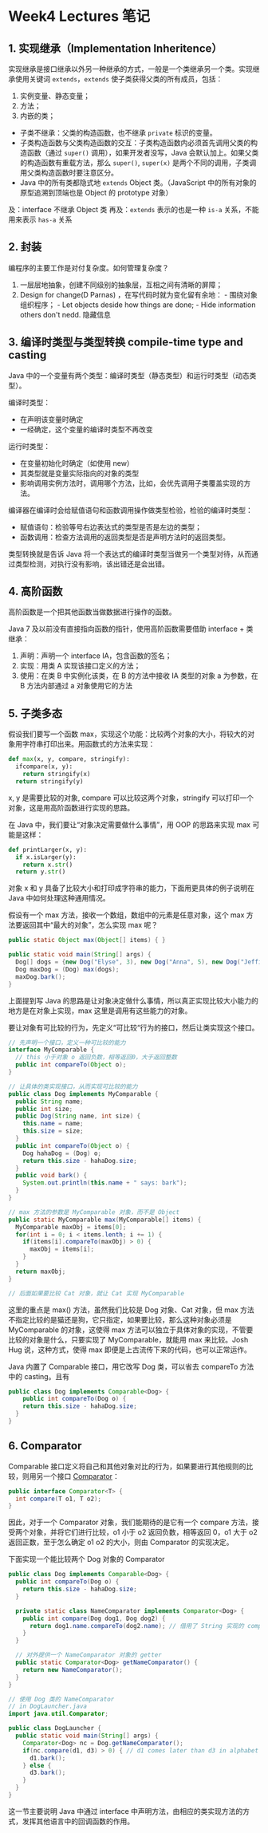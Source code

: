 # Week4 Lectures 笔记

## 1. 实现继承（Implementation Inheritence）

实现继承是接口继承以外另一种继承的方式，一般是一个类继承另一个类。实现继承使用关键词 `extends`，`extends` 使子类获得父类的所有成员，包括：
  1. 实例变量、静态变量；
  2. 方法；
  3. 内嵌的类；

- 子类不继承：父类的构造函数，也不继承 `private` 标识的变量。
- 子类构造函数与父类构造函数的交互：子类构造函数内必须首先调用父类的构造函数（通过 `super()` 调用），如果开发者没写，Java 会默认加上。如果父类的构造函数有重载方法，那么 `super()`, `super(x)` 是两个不同的调用，子类调用父类构造函数时要注意区分。
- Java 中的所有类都隐式地 `extends` Object 类。（JavaScript 中的所有对象的原型追溯到顶端也是 Object 的 prototype 对象）

及：interface 不继承 Object 类
再及：`extends` 表示的也是一种 `is-a` 关系，不能用来表示 `has-a` 关系

## 2. 封装

编程序的主要工作是对付复杂度。如何管理复杂度？
  1. 一层层地抽象，创建不同级别的抽象层，互相之间有清晰的屏障；
  2. Design for change(D Parnas) ，在写代码时就为变化留有余地：
    - 围绕对象组织程序；
    - Let objects deside how things are done;
    - Hide information others don't nedd. 隐藏信息

## 3. 编译时类型与类型转换 compile-time type and casting

Java 中的一个变量有两个类型：编译时类型（静态类型）和运行时类型（动态类型）。

编译时类型：
  - 在声明该变量时确定
  - 一经确定，这个变量的编译时类型不再改变

运行时类型：
  - 在变量初始化时确定（如使用 new）
  - 其类型就是变量实际指向的对象的类型
  - 影响调用实例方法时，调用哪个方法，比如，会优先调用子类覆盖实现的方法。

编译器在编译时会给赋值语句和函数调用操作做类型检验，检验的编译时类型：
  - 赋值语句：检验等号右边表达式的类型是否是左边的类型；
  - 函数调用：检查方法调用的返回类型是否是声明方法时的返回类型。

类型转换就是告诉 Java 将一个表达式的编译时类型当做另一个类型对待，从而通过类型检测，对执行没有影响，该出错还是会出错。

## 4. 高阶函数

高阶函数是一个把其他函数当做数据进行操作的函数。

Java 7 及以前没有直接指向函数的指针，使用高阶函数需要借助 interface + 类继承：
  1. 声明：声明一个 interface IA，包含函数的签名；
  2. 实现：用类 A 实现该接口定义的方法；
  3. 使用：在类 B 中实例化该类，在 B 的方法中接收 IA 类型的对象 a 为参数，在 B 方法内部通过 a 对象使用它的方法

## 5. 子类多态

假设我们要写一个函数 max，实现这个功能：比较两个对象的大小，将较大的对象用字符串打印出来。用函数式的方法来实现：

```python
def max(x, y, compare, stringify):
  ifcompare(x, y):
    return stringify(x)
  return stringify(y)
```

x, y 是需要比较的对象, compare 可以比较这两个对象，stringify 可以打印一个对象，这是用高阶函数进行实现的思路。

在 Java 中，我们要让“对象决定需要做什么事情”，用 OOP 的思路来实现 max 可能是这样：

```python
def printLarger(x, y):
  if x.isLarger(y):
    return x.str()
  return y.str()
```

对象 x 和 y 具备了比较大小和打印成字符串的能力，下面用更具体的例子说明在 Java 中如何处理这种通用情况。

假设有一个 max 方法，接收一个数组，数组中的元素是任意对象，这个 max 方法要返回其中“最大的对象”，怎么实现 max 呢？

```java
public static Object max(Object[] items) { }

public static void main(String[] args) {
  Dog[] dogs = {new Dog("Elyse", 3), new Dog("Anna", 5), new Dog("Jeffiny", 10)};
  Dog maxDog = (Dog) max(dogs);
  maxDog.bark();
}
```

上面提到写 Java 的思路是让对象决定做什么事情，所以真正实现比较大小能力的地方是在对象上实现，max 这里是调用有这些能力的对象。

要让对象有可比较的行为，先定义“可比较“行为的接口，然后让类实现这个接口。

```java
// 先声明一个接口，定义一种可比较的能力
interface MyComparable {
  // this 小于对象 o 返回负数，相等返回0，大于返回整数
  public int compareTo(Object o);
}

// 让具体的类实现接口，从而实现可比较的能力
public class Dog implements MyComparable {
  public String name;
  public int size;
  public Dog(String name, int size) {
    this.name = name;
    this.size = size;
  }
  public int compareTo(Object o) {
    Dog hahaDog = (Dog) o;
    return this.size - hahaDog.size;
  }
  public void bark() {
    System.out.println(this.name + " says: bark");
  }
}

// max 方法的参数是 MyComparable 对象，而不是 Object
public static MyComparable max(MyComparable[] items) {
  MyComparable maxObj = items[0];
  for(int i = 0; i < items.lenth; i += 1) {
    if(items[i].compareTo(maxObj) > 0) {
      maxObj = items[i];
    }
  }
  return maxObj;
}

// 后面如果要比较 Cat 对象，就让 Cat 实现 MyComparable
```

这里的重点是 max() 方法，虽然我们比较是 Dog 对象、Cat 对象，但 max 方法不指定比较的是猫还是狗，它只指定，如果要比较，那么这种对象必须是 MyComparable 的对象，这使得 max 方法可以独立于具体对象的实现，不管要比较的对象是什么，只要实现了 MyComparable，就能用 max 来比较。Josh Hug 说，这种方式，使得 max 即便是上古流传下来的代码，也可以正常运作。

Java 内置了 Comparable<T> 接口，用它改写 Dog 类，可以省去 compareTo 方法中的 casting。且有

```java
public class Dog implements Comparable<Dog> {
    public int compareTo(Dog o) {
    return this.size - hahaDog.size;
  }
}
```

## 6. Comparator

Comparable 接口定义将自己和其他对象对比的行为，如果要进行其他规则的比较，则用另一个接口 [Comparator](https://docs.oracle.com/javase/8/docs/api/java/util/Comparator.html)：

```java
public interface Comparator<T> {
  int compare(T o1, T o2);
}
```

因此，对于一个 Comparator 对象，我们能期待的是它有一个 compare 方法，接受两个对象，并将它们进行比较，o1 小于 o2 返回负数，相等返回 0，o1 大于 o2 返回正数，至于怎么确定 o1 o2 的大小，则由 Comparator 的实现决定。

下面实现一个能比较两个 Dog 对象的 Comparator

```java
public class Dog implements Comparable<Dog> {
  public int compareTo(Dog o) {
    return this.size - hahaDog.size;
  }

  private static class NameComparator implements Comparator<Dog> {
    public int compare(Dog dog1, Dog dog2) {
      return dog1.name.compareTo(dog2.name); // 借用了 String 实现的 comparaTo 方法
    }
  }

  // 对外提供一个 NameComparator 对象的 getter
  public static Comparator<Dog> getNameComparator() {
    return new NameComparator();
  }
}

// 使用 Dog 类的 NameComparator
// in DogLauncher.java
import java.util.Comparator;

public class DogLauncher {
  public static void main(String[] args) {
    Comparator<Dog> nc = Dog.getNameComparator();
    if(nc.compare(d1, d3) > 0) { // d1 comes later than d3 in alphabet
      d1.bark();
    } else {
      d3.bark();
    }
  }
}
```

这一节主要说明 Java 中通过 interface 中声明方法，由相应的类实现方法的方式，发挥其他语言中的回调函数的作用。